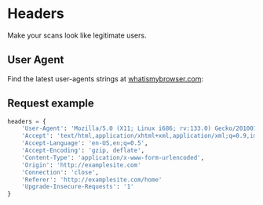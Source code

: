 # Headers
Make your scans look like legitimate users.

## User Agent
Find the latest user-agents strings at [whatismybrowser.com](https://www.whatismybrowser.com/guides/the-latest-user-agent/firefox):


## Request example
```py
headers = {
    'User-Agent': 'Mozilla/5.0 (X11; Linux i686; rv:133.0) Gecko/20100101 Firefox/133.0',
    'Accept': 'text/html,application/xhtml+xml,application/xml;q=0.9,image/avif,image/ebp,*/*;q=0.8',
    'Accept-Language': 'en-US,en;q=0.5',
    'Accept-Encoding': 'gzip, deflate',
    'Content-Type': 'application/x-www-form-urlencoded',
    'Origin': 'http://examplesite.com'
    'Connection': 'close',
    'Referer': 'http://examplesite.com/home'
    'Upgrade-Insecure-Requests': '1'
}
```
